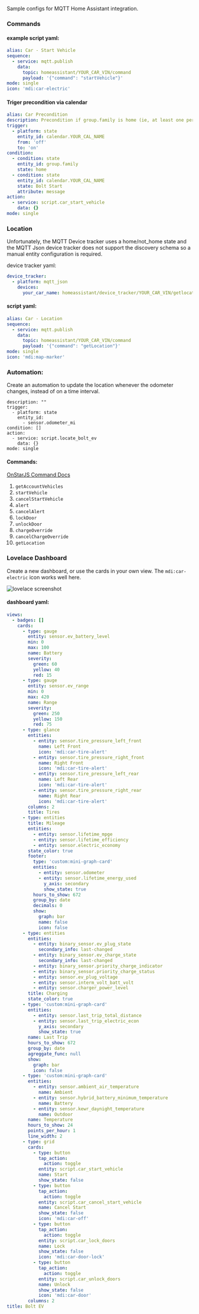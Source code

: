 Sample configs for MQTT Home Assistant integration.

### Commands

#### example script yaml:
```yaml
alias: Car - Start Vehicle
sequence:
  - service: mqtt.publish
    data:
      topic: homeassistant/YOUR_CAR_VIN/command
      payload: '{"command": "startVehicle"}'
mode: single
icon: 'mdi:car-electric'
```

#### Triger precondition via calendar
````yaml
alias: Car Precondition
description: Precondition if group.family is home (ie, at least one person).
trigger:
  - platform: state
    entity_id: calendar.YOUR_CAL_NAME
    from: 'off'
    to: 'on'
condition:
  - condition: state
    entity_id: group.family
    state: home
  - condition: state
    entity_id: calendar.YOUR_CAL_NAME
    state: Bolt Start
    attribute: message
action:
  - service: script.car_start_vehicle
    data: {}
mode: single
````

### Location
Unfortunately, the MQTT Device tracker uses a home/not_home state and the MQTT Json device tracker does not support
the discovery schema so a manual entity configuration is required.

device tracker yaml:
```yaml
device_tracker:
  - platform: mqtt_json
    devices:
      your_car_name: homeassistant/device_tracker/YOUR_CAR_VIN/getlocation/state
```

#### script yaml:
```yaml
alias: Car - Location
sequence:
  - service: mqtt.publish
    data:
      topic: homeassistant/YOUR_CAR_VIN/command
      payload: '{"command": "getLocation"}'
mode: single
icon: 'mdi:map-marker'
```
### Automation:
Create an automation to update the location whenever the odometer changes, instead of on a time interval.
```alias: Update EV Location
description: ""
trigger:
  - platform: state
    entity_id:
      - sensor.odometer_mi
condition: []
action:
  - service: script.locate_bolt_ev
    data: {}
mode: single
```

#### Commands:
[OnStarJS Command Docs](https://github.com/samrum/OnStarJS#commands)
1. `getAccountVehicles`
2. `startVehicle`
3. `cancelStartVehicle`
4. `alert`
5. `cancelAlert`
6. `lockDoor`
7. `unlockDoor`
8. `chargeOverride`
9. `cancelChargeOverride`
10. `getLocation`


### Lovelace Dashboard
Create a new dashboard, or use the cards in your own view. The `mdi:car-electric` icon works well here.

![lovelace screenshot](images/lovelace.png)

#### dashboard yaml:
```yaml
views:
  - badges: []
    cards:
      - type: gauge
        entity: sensor.ev_battery_level
        min: 0
        max: 100
        name: Battery
        severity:
          green: 60
          yellow: 40
          red: 15
      - type: gauge
        entity: sensor.ev_range
        min: 0
        max: 420
        name: Range
        severity:
          green: 250
          yellow: 150
          red: 75
      - type: glance
        entities:
          - entity: sensor.tire_pressure_left_front
            name: Left Front
            icon: 'mdi:car-tire-alert'
          - entity: sensor.tire_pressure_right_front
            name: Right Front
            icon: 'mdi:car-tire-alert'
          - entity: sensor.tire_pressure_left_rear
            name: Left Rear
            icon: 'mdi:car-tire-alert'
          - entity: sensor.tire_pressure_right_rear
            name: Right Rear
            icon: 'mdi:car-tire-alert'
        columns: 2
        title: Tires
      - type: entities
        title: Mileage
        entities:
          - entity: sensor.lifetime_mpge
          - entity: sensor.lifetime_efficiency
          - entity: sensor.electric_economy
        state_color: true
        footer:
          type: 'custom:mini-graph-card'
          entities:
            - entity: sensor.odometer
            - entity: sensor.lifetime_energy_used
              y_axis: secondary
              show_state: true
          hours_to_show: 672
          group_by: date
          decimals: 0
          show:
            graph: bar
            name: false
            icon: false
      - type: entities
        entities:
          - entity: binary_sensor.ev_plug_state
            secondary_info: last-changed
          - entity: binary_sensor.ev_charge_state
            secondary_info: last-changed
          - entity: binary_sensor.priority_charge_indicator
          - entity: binary_sensor.priority_charge_status
          - entity: sensor.ev_plug_voltage
          - entity: sensor.interm_volt_batt_volt
          - entity: sensor.charger_power_level
        title: Charging
        state_color: true
      - type: 'custom:mini-graph-card'
        entities:
          - entity: sensor.last_trip_total_distance
          - entity: sensor.last_trip_electric_econ
            y_axis: secondary
            show_state: true
        name: Last Trip
        hours_to_show: 672
        group_by: date
        agreggate_func: null
        show:
          graph: bar
          icon: false
      - type: 'custom:mini-graph-card'
        entities:
          - entity: sensor.ambient_air_temperature
            name: Ambient
          - entity: sensor.hybrid_battery_minimum_temperature
            name: Battery
          - entity: sensor.kewr_daynight_temperature
            name: Outdoor
        name: Temperature
        hours_to_show: 24
        points_per_hour: 1
        line_width: 2
      - type: grid
        cards:
          - type: button
            tap_action:
              action: toggle
            entity: script.car_start_vehicle
            name: Start
            show_state: false
          - type: button
            tap_action:
              action: toggle
            entity: script.car_cancel_start_vehicle
            name: Cancel Start
            show_state: false
            icon: 'mdi:car-off'
          - type: button
            tap_action:
              action: toggle
            entity: script.car_lock_doors
            name: Lock
            show_state: false
            icon: 'mdi:car-door-lock'
          - type: button
            tap_action:
              action: toggle
            entity: script.car_unlock_doors
            name: Unlock
            show_state: false
            icon: 'mdi:car-door'
        columns: 2
title: Bolt EV
```
